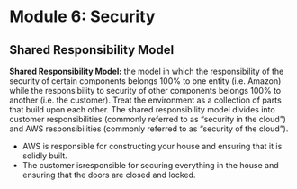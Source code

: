 # Module 6: Security
## Shared Responsibility Model
**Shared Responsibility Model:** the model in which the responsibility of the security of certain components belongs 100% to one entity (i.e. Amazon) while the responsibility to security of other components belongs 100% to another (i.e. the customer). Treat the environment as a collection of parts that build upon each other. The shared responsibility model divides into customer responsibilities (commonly referred to as “security in the cloud”) and AWS responsibilities (commonly referred to as “security of the cloud”).
* AWS is responsible for constructing your house and ensuring that it is solidly built. 
* The customer isresponsible for securing everything in the house and ensuring that the doors are closed and locked. 

